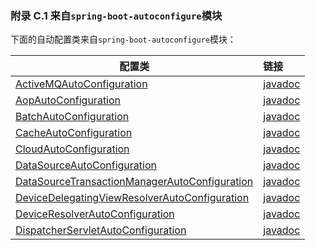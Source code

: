 ### 附录 C.1 来自`spring-boot-autoconfigure`模块

下面的自动配置类来自`spring-boot-autoconfigure`模块：

|配置类|链接|
|------|:------|
|[ActiveMQAutoConfiguration](http://github.com/spring-projects/spring-boot/tree/master/spring-boot-autoconfigure/src/main/java/org/springframework/boot/autoconfigure/jms/activemq/ActiveMQAutoConfiguration.java)|[javadoc](http://docs.spring.io/spring-boot/docs/1.3.0.BUILD-SNAPSHOT/api/org/springframework/boot/autoconfigure/jms/activemq/ActiveMQAutoConfiguration.html)|
|[AopAutoConfiguration](http://github.com/spring-projects/spring-boot/tree/master/spring-boot-autoconfigure/src/main/java/org/springframework/boot/autoconfigure/aop/AopAutoConfiguration.java)|[javadoc](http://docs.spring.io/spring-boot/docs/1.3.0.BUILD-SNAPSHOT/api/org/springframework/boot/autoconfigure/aop/AopAutoConfiguration.html)|
|[BatchAutoConfiguration](http://github.com/spring-projects/spring-boot/tree/master/spring-boot-autoconfigure/src/main/java/org/springframework/boot/autoconfigure/batch/BatchAutoConfiguration.java)|[javadoc](http://docs.spring.io/spring-boot/docs/1.3.0.BUILD-SNAPSHOT/api/org/springframework/boot/autoconfigure/batch/BatchAutoConfiguration.html)|
|[CacheAutoConfiguration](http://github.com/spring-projects/spring-boot/tree/master/spring-boot-autoconfigure/src/main/java/org/springframework/boot/autoconfigure/cache/CacheAutoConfiguration.java)|[javadoc](http://docs.spring.io/spring-boot/docs/1.3.0.BUILD-SNAPSHOT/api/org/springframework/boot/autoconfigure/cache/CacheAutoConfiguration.html)|
|[CloudAutoConfiguration](http://github.com/spring-projects/spring-boot/tree/master/spring-boot-autoconfigure/src/main/java/org/springframework/boot/autoconfigure/cloud/CloudAutoConfiguration.java)|[javadoc](http://docs.spring.io/spring-boot/docs/1.3.0.BUILD-SNAPSHOT/api/org/springframework/boot/autoconfigure/cloud/CloudAutoConfiguration.html)|
|[DataSourceAutoConfiguration](http://github.com/spring-projects/spring-boot/tree/master/spring-boot-autoconfigure/src/main/java/org/springframework/boot/autoconfigure/jdbc/DataSourceAutoConfiguration.java)|[javadoc](http://docs.spring.io/spring-boot/docs/1.3.0.BUILD-SNAPSHOT/api/org/springframework/boot/autoconfigure/jdbc/DataSourceAutoConfiguration.html)|
|[DataSourceTransactionManagerAutoConfiguration](http://github.com/spring-projects/spring-boot/tree/master/spring-boot-autoconfigure/src/main/java/org/springframework/boot/autoconfigure/jdbc/DataSourceTransactionManagerAutoConfiguration.java)|[javadoc](http://docs.spring.io/spring-boot/docs/1.3.0.BUILD-SNAPSHOT/api/org/springframework/boot/autoconfigure/jdbc/DataSourceTransactionManagerAutoConfiguration.html)|
|[DeviceDelegatingViewResolverAutoConfiguration](http://github.com/spring-projects/spring-boot/tree/master/spring-boot-autoconfigure/src/main/java/org/springframework/boot/autoconfigure/mobile/DeviceDelegatingViewResolverAutoConfiguration.java)|[javadoc](http://docs.spring.io/spring-boot/docs/1.3.0.BUILD-SNAPSHOT/api/org/springframework/boot/autoconfigure/mobile/DeviceDelegatingViewResolverAutoConfiguration.html)|
|[DeviceResolverAutoConfiguration](http://github.com/spring-projects/spring-boot/tree/master/spring-boot-autoconfigure/src/main/java/org/springframework/boot/autoconfigure/mobile/DeviceResolverAutoConfiguration.java)|[javadoc](http://docs.spring.io/spring-boot/docs/1.3.0.BUILD-SNAPSHOT/api/org/springframework/boot/autoconfigure/mobile/DeviceResolverAutoConfiguration.html)|
|[DispatcherServletAutoConfiguration](http://github.com/spring-projects/spring-boot/tree/master/spring-boot-autoconfigure/src/main/java/org/springframework/boot/autoconfigure/web/DispatcherServletAutoConfiguration.java)|[javadoc](http://docs.spring.io/spring-boot/docs/1.3.0.BUILD-SNAPSHOT/api/org/springframework/boot/autoconfigure/web/DispatcherServletAutoConfiguration.html)|








